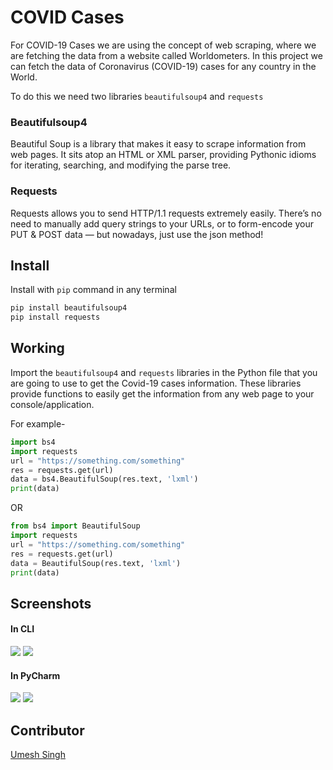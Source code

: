 # COVID Cases

For COVID-19 Cases we are using the concept of web scraping, where we are fetching the data from a website called Worldometers. In this project we can fetch the data of Coronavirus (COVID-19) cases for any country in the World. 

To do this we need two libraries `beautifulsoup4` and `requests`

### Beautifulsoup4

Beautiful Soup is a library that makes it easy to scrape information from web pages. It sits atop an HTML or XML parser, providing Pythonic idioms for iterating, searching, and modifying the parse tree.

### Requests 

Requests allows you to send HTTP/1.1 requests extremely easily. There’s no need to manually add query strings to your URLs, or to form-encode your PUT & POST data — but nowadays, just use the json method!

## Install

Install with `pip` command in any terminal

```python
pip install beautifulsoup4
pip install requests
```

## Working

Import the `beautifulsoup4` and `requests` libraries in the Python file that you are going to use to get the Covid-19 cases information. These libraries provide functions to easily get the information from any web page to your console/application.

For example-

```python
import bs4
import requests
url = "https://something.com/something"
res = requests.get(url)
data = bs4.BeautifulSoup(res.text, 'lxml')
print(data)
```
OR
```python
from bs4 import BeautifulSoup
import requests
url = "https://something.com/something"
res = requests.get(url)
data = BeautifulSoup(res.text, 'lxml')
print(data)
```

## Screenshots

#### In CLI

<img src="https://github.com/Umesh-01/Awesome_Python_Scripts/blob/patch-4/WebScrapingScripts/Covid%20Cases/Images/corona3.png">


<img src="https://github.com/Umesh-01/Awesome_Python_Scripts/blob/patch-4/WebScrapingScripts/Covid%20Cases/Images/corona4.png">

#### In PyCharm

<img src="https://github.com/Umesh-01/Awesome_Python_Scripts/blob/patch-4/WebScrapingScripts/Covid%20Cases/Images/corona1.png">

<img src="https://github.com/Umesh-01/Awesome_Python_Scripts/blob/patch-4/WebScrapingScripts/Covid%20Cases/Images/corona2.png">

## Contributor
<a href="https://github.com/Umesh-01">Umesh Singh</a>
